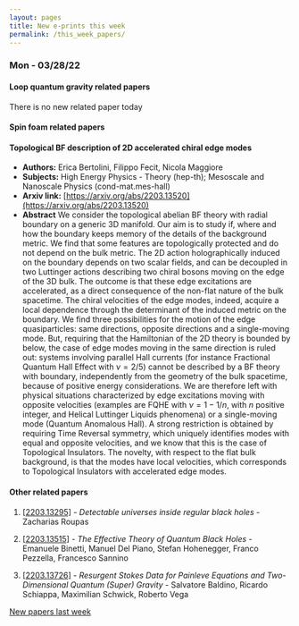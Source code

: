 ```yaml
---
layout: pages
title: New e-prints this week
permalink: /this_week_papers/
---
```




### Mon - 03/28/22

#### Loop quantum gravity related papers

There is no new related paper today 

#### Spin foam related papers

#### **Topological BF description of 2D accelerated chiral edge modes**
 - **Authors:** Erica Bertolini, Filippo Fecit, Nicola Maggiore
 - **Subjects:** High Energy Physics - Theory (hep-th); Mesoscale and Nanoscale Physics (cond-mat.mes-hall)
 - **Arxiv link:** [https://arxiv.org/abs/2203.13520](https://arxiv.org/abs/2203.13520)
 - **Abstract**
 We consider the topological abelian BF theory with radial boundary on a generic 3D manifold. Our aim is to study if, where and how the boundary keeps memory of the details of the background metric. We find that some features are topologically protected and do not depend on the bulk metric. The 2D action holographically induced on the boundary depends on two scalar fields, and can be decoupled in two Luttinger actions describing two chiral bosons moving on the edge of the 3D bulk. The outcome is that these edge excitations are accelerated, as a direct consequence of the non-flat nature of the bulk spacetime. The chiral velocities of the edge modes, indeed, acquire a local dependence through the determinant of the induced metric on the boundary. We find three possibilities for the motion of the edge quasiparticles: same directions, opposite directions and a single-moving mode. But, requiring that the Hamiltonian of the 2D theory is bounded by below, the case of edge modes moving in the same direction is ruled out: systems involving parallel Hall currents (for instance Fractional Quantum Hall Effect with $\nu=2/5$) cannot be described by a BF theory with boundary, independently from the geometry of the bulk spacetime, because of positive energy considerations. We are therefore left with physical situations characterized by edge excitations moving with opposite velocities (examples are FQHE with $\nu=1-1/n$, with $n$ positive integer, and Helical Luttinger Liquids phenomena) or a single-moving mode (Quantum Anomalous Hall). A strong restriction is obtained by requiring Time Reversal symmetry, which uniquely identifies modes with equal and opposite velocities, and we know that this is the case of Topological Insulators. The novelty, with respect to the flat bulk background, is that the modes have local velocities, which corresponds to Topological Insulators with accelerated edge modes. 



#### Other related papers

1. [[2203.13295]](https://arxiv.org/abs/2203.13295) - *Detectable universes inside regular black holes* - Zacharias Roupas

1. [[2203.13515]](https://arxiv.org/abs/2203.13515) - *The Effective Theory of Quantum Black Holes* - Emanuele Binetti, Manuel Del Piano, Stefan Hohenegger, Franco Pezzella, Francesco Sannino

1. [[2203.13726]](https://arxiv.org/abs/2203.13726) - *Resurgent Stokes Data for Painleve Equations and Two-Dimensional Quantum  (Super) Gravity* - Salvatore Baldino, Ricardo Schiappa, Maximilian Schwick, Roberto Vega






[New papers last week]({{site.url}}/archived/weekly/pre-prints/2022/03/28/archived_weekly_papers.html)
